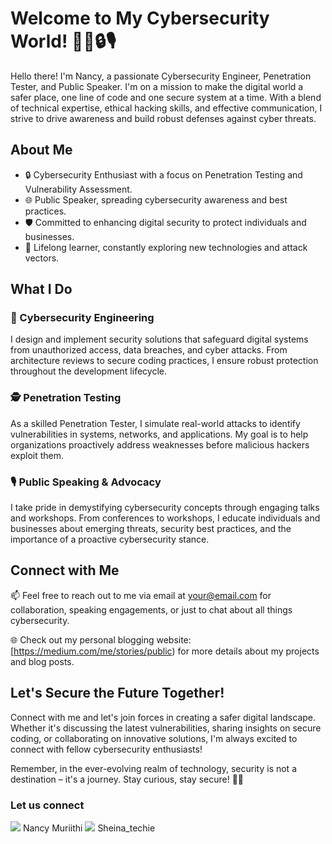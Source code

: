 # Welcome to My Cybersecurity World! 👨‍💻🔒🎙️

Hello there! I'm Nancy, a passionate Cybersecurity Engineer, Penetration Tester, and Public Speaker. I'm on a mission to make the digital world a safer place, one line of code and one secure system at a time. With a blend of technical expertise, ethical hacking skills, and effective communication, I strive to drive awareness and build robust defenses against cyber threats.

## About Me

- 🔒 Cybersecurity Enthusiast with a focus on Penetration Testing and Vulnerability Assessment.
- 🌐 Public Speaker, spreading cybersecurity awareness and best practices.
- 🛡️ Committed to enhancing digital security to protect individuals and businesses.
- 🌱 Lifelong learner, constantly exploring new technologies and attack vectors.

## What I Do

### 🔐 Cybersecurity Engineering
I design and implement security solutions that safeguard digital systems from unauthorized access, data breaches, and cyber attacks. From architecture reviews to secure coding practices, I ensure robust protection throughout the development lifecycle.

### 🕵️ Penetration Testing
As a skilled Penetration Tester, I simulate real-world attacks to identify vulnerabilities in systems, networks, and applications. My goal is to help organizations proactively address weaknesses before malicious hackers exploit them.

### 🎙️ Public Speaking & Advocacy
I take pride in demystifying cybersecurity concepts through engaging talks and workshops. From conferences to workshops, I educate individuals and businesses about emerging threats, security best practices, and the importance of a proactive cybersecurity stance.

## Connect with Me

📫 Feel free to reach out to me via email at [your@email.com](mailto:your@email.com) for collaboration, speaking engagements, or just to chat about all things cybersecurity.

🌐 Check out my personal blogging website: [https://medium.com/me/stories/public) for more details about my projects and blog posts.

## Let's Secure the Future Together!

Connect with me and let's join forces in creating a safer digital landscape. Whether it's discussing the latest vulnerabilities, sharing insights on secure coding, or collaborating on innovative solutions, I'm always excited to connect with fellow cybersecurity enthusiasts!

Remember, in the ever-evolving realm of technology, security is not a destination – it's a journey. Stay curious, stay secure! 🔐🌐

### Let us connect
<img src="https://www.vectorlogo.zone/logos/linkedin/linkedin-icon.svg">   Nancy Muriithi
<img src="https://www.vectorlogo.zone/logos/twitter/twitter-icon.svg">     Sheina_techie
